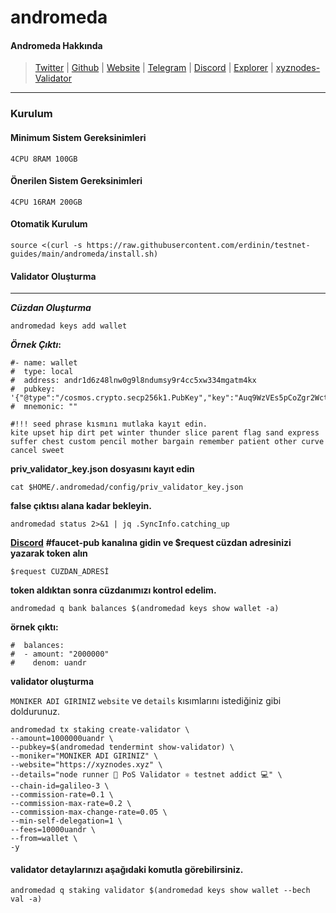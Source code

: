 # andromeda

#### Andromeda Hakkında

> [Twitter](https://twitter.com/AndromedaProt) | [Github](https://github.com/andromedaprotocol) | [Website](https://www.andromedaprotocol.io/) | [Telegram](https://t.me/andromedaprotocol) | [Discord](https://discord.gg/9V2htcxKgS) | [Explorer](https://andromeda.explorers.guru/) | [xyznodes-Validator](https://andromeda.explorers.guru/validator/andrvaloper1h9x8jjn5z9sv2cup9u23efqava2q6vmp96hlw9)

***

### Kurulum

#### Minimum Sistem Gereksinimleri

```
4CPU 8RAM 100GB
```

#### Önerilen Sistem Gereksinimleri

```
4CPU 16RAM 200GB
```

#### Otomatik Kurulum

```
source <(curl -s https://raw.githubusercontent.com/erdinin/testnet-guides/main/andromeda/install.sh)
```

#### Validator Oluşturma

***

_**Cüzdan Oluşturma**_

```
andromedad keys add wallet
```

_**Örnek Çıktı**_**:**

```
#- name: wallet
#  type: local
#  address: andr1d6z48lnw0g9l8ndumsy9r4cc5xw334mgatm4kx
#  pubkey: '{"@type":"/cosmos.crypto.secp256k1.PubKey","key":"Auq9WzVEs5pCoZgr2WctjI7fU+lJCH0I3r6GC1oa0tc0"}'
#  mnemonic: ""

#!!! seed phrase kısmını mutlaka kayıt edin.
kite upset hip dirt pet winter thunder slice parent flag sand express suffer chest custom pencil mother bargain remember patient other curve cancel sweet
```

**priv\_validator\_key.json dosyasını kayıt edin**

```
cat $HOME/.andromedad/config/priv_validator_key.json
```

**false çıktısı alana kadar bekleyin.**

```
andromedad status 2>&1 | jq .SyncInfo.catching_up
```

[**Discord**](https://discord.gg/9V2htcxKgS) **#faucet-pub kanalına gidin ve $request cüzdan adresinizi yazarak token alın**

```
$request CUZDAN_ADRESİ
```

**token aldıktan sonra cüzdanımızı kontrol edelim.**

```
andromedad q bank balances $(andromedad keys show wallet -a)
```

**örnek çıktı:**

```
#  balances:
#  - amount: "2000000"
#    denom: uandr
```

**validator oluşturma**

`MONIKER ADI GIRINIZ` `website` ve `details` kısımlarını istediğiniz gibi doldurunuz.

```
andromedad tx staking create-validator \
--amount=1000000uandr \
--pubkey=$(andromedad tendermint show-validator) \
--moniker="MONIKER ADI GIRINIZ" \
--website="https://xyznodes.xyz" \
--details="node runner 💨 PoS Validator ⚛️ testnet addict 💻" \
--chain-id=galileo-3 \
--commission-rate=0.1 \
--commission-max-rate=0.2 \
--commission-max-change-rate=0.05 \
--min-self-delegation=1 \
--fees=10000uandr \
--from=wallet \
-y
```

#### validator detaylarınızı aşağıdaki komutla görebilirsiniz.

```
andromedad q staking validator $(andromedad keys show wallet --bech val -a)
```
